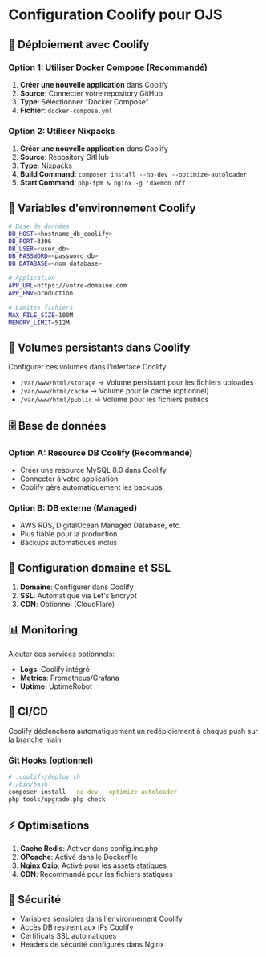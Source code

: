# Configuration Coolify pour OJS

## 🎯 Déploiement avec Coolify

### Option 1: Utiliser Docker Compose (Recommandé)

1. **Créer une nouvelle application** dans Coolify
2. **Source**: Connecter votre repository GitHub
3. **Type**: Sélectionner "Docker Compose"
4. **Fichier**: `docker-compose.yml`

### Option 2: Utiliser Nixpacks

1. **Créer une nouvelle application** dans Coolify
2. **Source**: Repository GitHub
3. **Type**: Nixpacks
4. **Build Command**: `composer install --no-dev --optimize-autoloader`
5. **Start Command**: `php-fpm & nginx -g 'daemon off;'`

## 🔧 Variables d'environnement Coolify

```bash
# Base de données
DB_HOST=<hostname_db_coolify>
DB_PORT=3306
DB_USER=<user_db>
DB_PASSWORD=<password_db>
DB_DATABASE=<nom_database>

# Application
APP_URL=https://votre-domaine.com
APP_ENV=production

# Limites fichiers
MAX_FILE_SIZE=100M
MEMORY_LIMIT=512M
```

## 📂 Volumes persistants dans Coolify

Configurer ces volumes dans l'interface Coolify:

- `/var/www/html/storage` → Volume persistant pour les fichiers uploadés
- `/var/www/html/cache` → Volume pour le cache (optionnel)
- `/var/www/html/public` → Volume pour les fichiers publics

## 🗄️ Base de données

### Option A: Resource DB Coolify (Recommandé)
- Créer une resource MySQL 8.0 dans Coolify
- Connecter à votre application
- Coolify gère automatiquement les backups

### Option B: DB externe (Managed)
- AWS RDS, DigitalOcean Managed Database, etc.
- Plus fiable pour la production
- Backups automatiques inclus

## 🔐 Configuration domaine et SSL

1. **Domaine**: Configurer dans Coolify
2. **SSL**: Automatique via Let's Encrypt
3. **CDN**: Optionnel (CloudFlare)

## 📊 Monitoring

Ajouter ces services optionnels:
- **Logs**: Coolify intégré
- **Metrics**: Prometheus/Grafana
- **Uptime**: UptimeRobot

## 🔄 CI/CD

Coolify déclenchera automatiquement un redéploiement à chaque push sur la branche main.

### Git Hooks (optionnel)
```bash
# .coolify/deploy.sh
#!/bin/bash
composer install --no-dev --optimize-autoloader
php tools/upgrade.php check
```

## ⚡ Optimisations

1. **Cache Redis**: Activer dans config.inc.php
2. **OPcache**: Activé dans le Dockerfile
3. **Nginx Gzip**: Activé pour les assets statiques
4. **CDN**: Recommandé pour les fichiers statiques

## 🚨 Sécurité

- Variables sensibles dans l'environnement Coolify
- Accès DB restreint aux IPs Coolify
- Certificats SSL automatiques
- Headers de sécurité configurés dans Nginx